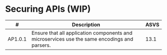 # Securing APIs (WIP)

| #       | Description                                                                                  | ASVS |
| ------- | -------------------------------------------------------------------------------------------- | ---- |
| AP1.0.1 | Ensure that all application components and microservices use the same encodings and parsers. | 13.1 |